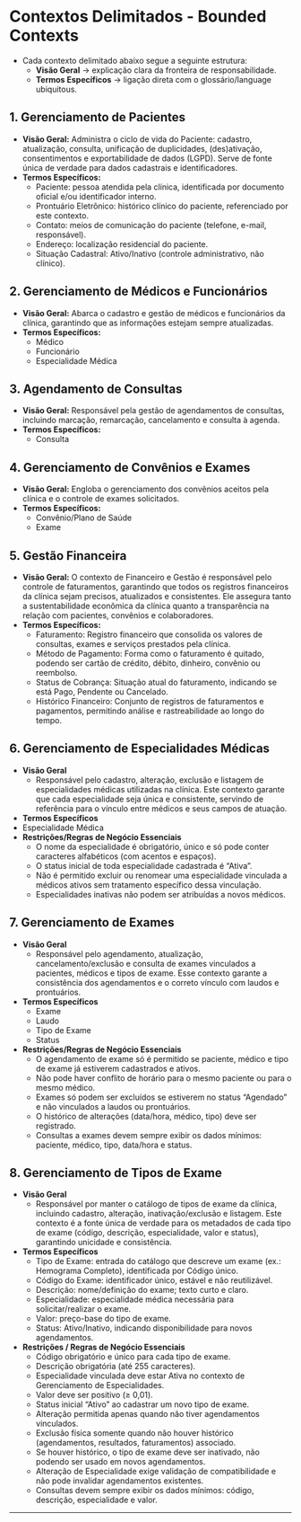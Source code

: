 # Contextos Delimitados - Bounded Contexts

- Cada contexto delimitado abaixo segue a seguinte estrutura:
  - **Visão Geral** → explicação clara da fronteira de responsabilidade.
  - **Termos Específicos** → ligação direta com o glossário/language ubiquitous.

## 1. Gerenciamento de Pacientes

- **Visão Geral:** Administra o ciclo de vida do Paciente: cadastro, atualização, consulta, unificação de duplicidades, (des)ativação, consentimentos e exportabilidade de dados (LGPD). Serve de fonte única de verdade para dados cadastrais e identificadores.  
- **Termos Específicos:**
  - Paciente: pessoa atendida pela clínica, identificada por documento oficial e/ou identificador interno.
  - Prontuário Eletrônico: histórico clínico do paciente, referenciado por este contexto.
  - Contato: meios de comunicação do paciente (telefone, e-mail, responsável).
  - Endereço: localização residencial do paciente.
  - Situação Cadastral: Ativo/Inativo (controle administrativo, não clínico).

## 2. Gerenciamento de Médicos e Funcionários

- **Visão Geral:** Abarca o cadastro e gestão de médicos e funcionários da clínica, garantindo que as informações estejam sempre atualizadas.
- **Termos Específicos:**
  - Médico
  - Funcionário
  - Especialidade Médica  

## 3. Agendamento de Consultas

- **Visão Geral:** Responsável pela gestão de agendamentos de consultas, incluindo marcação, remarcação, cancelamento e consulta à agenda.
- **Termos Específicos:**
  - Consulta

## 4. Gerenciamento de Convênios e Exames

- **Visão Geral:** Engloba o gerenciamento dos convênios aceitos pela clínica e o controle de exames solicitados.
- **Termos Específicos:**
  - Convênio/Plano de Saúde
  - Exame

## 5. Gestão Financeira

- **Visão Geral:** O contexto de Financeiro e Gestão é responsável pelo controle de faturamentos, garantindo que todos os registros financeiros da clínica sejam precisos, atualizados e consistentes. Ele assegura tanto a sustentabilidade econômica da clínica quanto a transparência na relação com pacientes, convênios e colaboradores.
- **Termos Específicos:**
  - Faturamento: Registro financeiro que consolida os valores de consultas, exames e serviços prestados pela clínica.
  - Método de Pagamento: Forma como o faturamento é quitado, podendo ser cartão de crédito, débito, dinheiro, convênio ou reembolso.
  - Status de Cobrança: Situação atual do faturamento, indicando se está Pago, Pendente ou Cancelado.
  - Histórico Financeiro: Conjunto de registros de faturamentos e pagamentos, permitindo análise e rastreabilidade ao longo do tempo.

## 6. Gerenciamento de Especialidades Médicas

- **Visão Geral**
  - Responsável pelo cadastro, alteração, exclusão e listagem de especialidades médicas utilizadas na clínica. Este contexto garante que cada especialidade seja única e consistente, servindo de referência para o vínculo entre médicos e seus campos de atuação.
- **Termos Específicos**
- Especialidade Médica
- **Restrições/Regras de Negócio Essenciais**
  - O nome da especialidade é obrigatório, único e só pode conter caracteres alfabéticos (com acentos e espaços).
  - O status inicial de toda especialidade cadastrada é “Ativa”.
  - Não é permitido excluir ou renomear uma especialidade vinculada a médicos ativos sem tratamento específico dessa vinculação.
  - Especialidades inativas não podem ser atribuídas a novos médicos.

## 7. Gerenciamento de Exames

- **Visão Geral**
  - Responsável pelo agendamento, atualização, cancelamento/exclusão e consulta de exames vinculados a pacientes, médicos e tipos de exame. Esse contexto garante a consistência dos agendamentos e o correto vínculo com laudos e prontuários.
- **Termos Específicos**
  - Exame
  - Laudo
  - Tipo de Exame
  - Status
- **Restrições/Regras de Negócio Essenciais**
  - O agendamento de exame só é permitido se paciente, médico e tipo de exame já estiverem cadastrados e ativos.
  - Não pode haver conflito de horário para o mesmo paciente ou para o mesmo médico.
  - Exames só podem ser excluídos se estiverem no status “Agendado” e não vinculados a laudos ou prontuários.
  - O histórico de alterações (data/hora, médico, tipo) deve ser registrado.
  - Consultas a exames devem sempre exibir os dados mínimos: paciente, médico, tipo, data/hora e status.

## 8. Gerenciamento de Tipos de Exame

- **Visão Geral**
  - Responsável por manter o catálogo de tipos de exame da clínica, incluindo cadastro, alteração, inativação/exclusão e listagem. Este contexto é a fonte única de verdade para os metadados de cada tipo de exame (código, descrição, especialidade, valor e status), garantindo unicidade e consistência. 
- **Termos Específicos**
    - Tipo de Exame: entrada do catálogo que descreve um exame (ex.: Hemograma Completo), identificada por Código único.
    - Código do Exame: identificador único, estável e não reutilizável.
    - Descrição: nome/definição do exame; texto curto e claro.
    - Especialidade: especialidade médica necessária para solicitar/realizar o exame.
    - Valor: preço-base do tipo de exame.
    - Status: Ativo/Inativo, indicando disponibilidade para novos agendamentos.
- **Restrições / Regras de Negócio Essenciais**
  - Código obrigatório e único para cada tipo de exame.
  - Descrição obrigatória (até 255 caracteres).
  - Especialidade vinculada deve estar Ativa no contexto de Gerenciamento de Especialidades.
  - Valor deve ser positivo (≥ 0,01).
  - Status inicial “Ativo” ao cadastrar um novo tipo de exame.
  - Alteração permitida apenas quando não tiver agendamentos vinculados.
  - Exclusão física somente quando não houver histórico (agendamentos, resultados, faturamentos) associado.
  - Se houver histórico, o tipo de exame deve ser inativado, não podendo ser usado em novos agendamentos.
  - Alteração de Especialidade exige validação de compatibilidade e não pode invalidar agendamentos existentes.
  - Consultas devem sempre exibir os dados mínimos: código, descrição, especialidade e valor.
---
